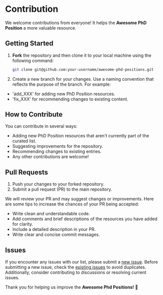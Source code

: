 # Contribution

We welcome contributions from everyone! It helps the **Awesome PhD Position** a more valuable resource.

## Getting Started

1. **Fork** the repository and then clone it to your local machine using the following command:

   ```bash
   git clone git@github.com:your-username/awesome-phd-positions.git
   ```

2. Create a new branch for your changes. Use a naming convention that reflects the purpose of the branch. For example:

- 'ádd_XXX' for adding new PhD Position resources.
- 'fix_XXX' for recommending changes to existing content.

## How to Contribute

You can contribute in several ways:

- Adding new PhD Position resources that aren't currently part of the curated list.
- Suggesting improvements for the repository.
- Recommending changes to existing entries.
- Any other contributions are welcome!

## Pull Requests

1. Push your changes to your forked repository.
2. Submit a pull request (PR) to the main repository.

We will review your PR and may suggest changes or improvements. Here are some tips to increase the chances of your PR being accepted:

- Write clean and understandable code.
- Add comments and brief descriptions of the resources you have added for clarity.
- Include a detailed description in your PR.
- Write clear and concise commit messages.

## Issues

If you encounter any issues with our list, please submit a [new issue](https://github.com/ekotwidodo/awesome-phd-positions/issues). Before submitting a new issue, check the [existing issues](https://github.com/ekotwidodo/awesome-phd-positions/issues) to avoid duplicates. Additionally, consider contributing to discussions or resolving current issues.

Thank you for helping us improve the **Awesome Phd Positions!** 🚀
